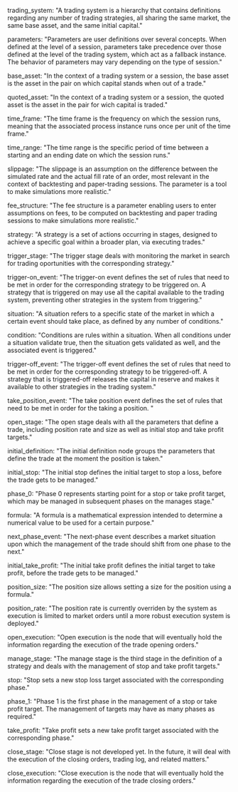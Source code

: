 trading_system: "A trading system is a hierarchy that contains definitions regarding any number of trading strategies, all sharing the same market, the same base asset, and the same initial capital."

parameters: "Parameters are user definitions over several concepts. When defined at the level of a session, parameters take precedence over those defined at the level of the trading system, which act as a fallback instance. The behavior of parameters may vary depending on the type of session."

base_asset: "In the context of a trading system or a session, the base asset is the asset in the pair on which capital stands when out of a trade."

quoted_asset: "In the context of a trading system or a session, the quoted asset is the asset in the pair for wich capital is traded."

time_frame: "The time frame is the frequency on which the session runs, meaning that the associated process instance runs once per unit of the time frame."

time_range: "The time range is the specific period of time between a starting and an ending date on which the session runs."

slippage: "The slippage is an assumption on the difference between the simulated rate and the actual fill rate of an order, most relevant in the context of backtesting and paper-trading sessions. The parameter is a tool to make simulations more realistic."

fee_structure: "The fee structure is a parameter enabling users to enter assumptions on fees, to be computed on backtesting and paper trading sessions to make simulations more realistic."

strategy: "A strategy is a set of actions occurring in stages, designed to achieve a specific goal within a broader plan, via executing trades."

trigger_stage: "The trigger stage deals with monitoring the market in search for trading oportunities with the corresponding strategy."

trigger-on_event: "The trigger-on event defines the set of rules that need to be met in order for the corresponding strategy to be triggered on. A strategy that is triggered on may use all the capital available to the trading system, preventing other strategies in the system from triggering."

situation: "A situation refers to a specific state of the market in which a certain event should take place, as defined by any number of conditions."

condition: "Conditions are rules within a situation. When all conditions under a situation validate true, then the situation gets validated as well, and the associated event is triggered."

trigger-off_event: "The trigger-off event defines the set of rules that need to be met in order for the corresponding strategy to be triggered-off. A strategy that is triggered-off releases the capital in reserve and makes it available to other strategies in the trading system."

take_position_event: "The take position event defines the set of rules that need to be met in order for the taking a position. "

open_stage: "The open stage deals with all the parameters that define a trade, including position rate and size as well as initial stop and take profit targets."

initial_definition: "The initial definition node groups the parameters that define the trade at the moment the position is taken."

initial_stop: "The initial stop defines the initial target to stop a loss, before the trade gets to be managed."

phase_0: "Phase 0 represents starting point for a stop or take profit target, which may be managed in subsequent phases on the manages stage."

formula: "A formula is a mathematical expression intended to determine a numerical value to be used for a certain purpose."

next_phase_event: "The next-phase event describes a market situation upon which the management of the trade should shift from one phase to the next."

initial_take_profit: "The initial take profit defines the initial target to take profit, before the trade gets to be managed."

position_size: "The position size allows setting a size for the position using a formula."

position_rate: "The position rate is currently overriden by the system as execution is limited to market orders until a more robust execution system is deployed."

open_execution: "Open execution is the node that will eventually hold the information regarding the execution of the trade opening orders."

manage_stage: "The manage stage is the third stage in the definition of a strategy and deals with the management of stop and take profit targets."

stop: "Stop sets a new stop loss target associated with the corresponding phase."

phase_1: "Phase 1 is the first phase in the management of a stop or take profit target. The management of targets may have as many phases as required."

take_profit: "Take profit sets a new take profit target associated with the corresponding phase."

close_stage: "Close stage is not developed yet. In the future, it will deal with the execution of the closing orders, trading log, and related matters."

close_execution: "Close execution is the node that will eventually hold the information regarding the execution of the trade closing orders."